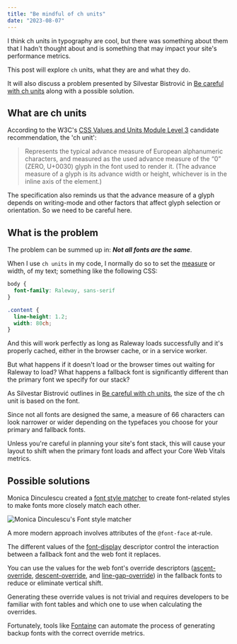 ```yaml
---
title: "Be mindful of ch units"
date: "2023-08-07"
---
```


I think ch units in typography are cool, but there was something about them that I hadn't thought about and is something that may impact your site's performance metrics.

This post will explore `ch` units, what they are and what they do.

It will also discuss a problem presented by Silvestar Bistrović in [Be careful with ch units](https://www.silvestar.codes/articles/be-careful-with-ch-units/) along with a possible solution.

## What are ch units

According to the W3C's [CSS Values and Units Module Level 3](https://www.w3.org/TR/css-values-3/#length-advance-measure) candidate recommendation, the 'ch unit':

> Represents the typical advance measure of European alphanumeric characters, and measured as the used advance measure of the “0” (ZERO, U+0030) glyph in the font used to render it. (The advance measure of a glyph is its advance width or height, whichever is in the inline axis of the element.)

The specification also reminds us that the advance measure of a glyph depends on writing-mode and other factors that affect glyph selection or orientation. So we need to be careful here.

## What is the problem

The problem can be summed up in: ***Not all fonts are the same***.

When I use `ch units` in my code, I normally do so to set the [measure](https://designsystem.digital.gov/components/typography/#measure-line-length-2) or width, of my text; something like the following CSS:

```css
body {
  font-family: Raleway, sans-serif
}

.content {
  line-height: 1.2;
  width: 80ch;
}
```

And this will work perfectly as long as Raleway loads successfully and it's properly cached, either in the browser cache, or in a service worker.

But what happens if it doesn't load or the browser times out waiting for Raleway to load? What happens a fallback font is significantly different than the primary font we specify for our stack?

As Silvestar Bistrović outlines in [Be careful with ch units](https://www.silvestar.codes/articles/be-careful-with-ch-units/), the size of the ch unit is based on the font.

Since not all fonts are designed the same, a measure of 66 characters can look narrower or wider depending on the typefaces you choose for your primary and fallback fonts.

Unless you're careful in planning your site's font stack, this will cause your layout to shift when the primary font loads and affect your Core Web Vitals metrics.

## Possible solutions

Monica Dinculescu created a [font style matcher](https://meowni.ca/font-style-matcher/) to create font-related styles to make fonts more closely match each other.

![Monica Dinculescu's [Font style matcher](https://meowni.ca/font-style-matcher/)](https://res.cloudinary.com/dfh6ihzvj/image/upload/c_scale,w_500/f_auto,q_auto/font-matcher-dinculescu)

A more modern approach involves attributes of the `@font-face` at-rule.

The different values of the [font-display](https://developer.mozilla.org/en-US/docs/Web/CSS/@font-face/font-display) descriptor control the interaction between a fallback font and the web font it replaces.

You can use the values for the web font's override descriptors ([ascent-override](https://developer.mozilla.org/en-US/docs/Web/CSS/@font-face/ascent-override), [descent-override](https://developer.mozilla.org/en-US/docs/Web/CSS/@font-face/descent-override), and [line-gap-override](https://developer.mozilla.org/en-US/docs/Web/CSS/@font-face/line-gap-override)) in the fallback fonts to reduce or eliminate vertical shift.

Generating these override values is not trivial and requires developers to be familiar with font tables and which one to use when calculating the overrides.

Fortunately, tools like [Fontaine](https://github.com/danielroe/fontaine#readme) can automate the process of generating backup fonts with the correct override metrics.
